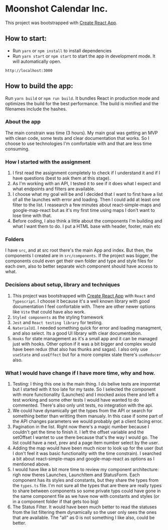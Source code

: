 # Moonshot Calendar Inc.

This project was bootstrapped with [Create React App](https://github.com/facebook/create-react-app).

## How to start:

- Run `yarn` or `npm install` to install dependencies
- Run `yarn start` or `npm start` to start the app in development mode. It will automatically open.
```
http://localhost:3000
```

## How to build the app:

Run `yarn build` or `npm run build`. It bundles React in production mode and optimizes the build for the best performance. The build is minified and the filenames include the hashes.

### About the app
The main constrain was time (3 hours). My main goal was getting an MVP with clean code, some tests and clear documentation that works. So I choose to use technologies I'm comfortable with and that are less time consuming.

### How I started with the assignment
1) I first read the assignment completely to check if I understand it and if I have questions (best to ask them at this stage). 
2) As I'm working with an API, I tested it to see if it does what I expect and what endpoints and filters are available. 
3) I choose what my goal will be and I decided that I want to first have a list of all the launches with error and loading. Then I could add at least one filter to the list. I reasearch a few minutes about react-simple-maps and google-map-react but as it's my first time using maps I don't want to lose time with that.
4) Before coding, I also think a little about the components I'm building and what I want them to do. I put a HTML base with header, footer, main etc

### Folders
I have `src`, and at src root there's the main App and index. But then, the components I created are in `src/components`. If the project was bigger, the components could even get their own folder and type and style files for each own, also to better separate wich component should have access to what.

### Decisions about setup, library and techniques
1) This project was bootstrapped with [Create React App](https://github.com/facebook/create-react-app) with `React` and `Typescript`. I choose it because it's a well known library with good documentation I feel confortable with.  There are other newer options like `Vite` that could have also work.
2) `Styled components` as the  styling framework
3) `Jest` and `React testing library` for testing.
4) `NaterialUI`. I needed something quick for error and loading managment, and also select. Its a good UI library with clear documentation.
5) `Hooks` for state management as it's a small app and it can be managed just with hooks. Other option if it was a bit bigger and complex would have been redux (that also has thunks and sagas). I also only use `useState` and `useEffect` but for a more complex state there's `useReducer` also.

### What I would have change if I have more time, why and how.
1) Testing: I thing this one is the main thing. I do belive tests are imporntat but I started with it too late for my taste. So I selected the component with more functionality (Launches) and I mocked axios there and left a test working and some other tests I would have wanted to do commented. There's also only unit tests, no integration with the api.
2) We could have dynamically get the types from the API or search for something better than writting them manualy. In this case if some part of the API changes parameters we would probably get a client facing error.
3) Pagination in the list. Right now there's a magic number because I couldn't get the time to finish it. I left the offset variable and the setOffset I wantet to use there because that's the way I would go. The list could have a next, prev and a page item number select by the user.
4) Adding the map would have been much nicer to look up for the user (but I don't feel it was basic functionality with the time constrain). I searched a bit about react-simple-maps and google-map-react as options as I mentioned above.
5) I would have like a bit more time to review my component architecture: righ now theres Launches, LaunchItem and StatusForm. Each component has its styles and constants, but they share the types from the `types.ts` file. I'm not sure all the types that are there are really types to share between components so some private typs could have gone in the same component file as we have now with constants and styles (or in a component folder if that gets too big)
6) The Status Filter. It would have been much better to read the statuses from the list filtering them dynamically so the user only sees the ones that are available. The "all" as 0 is not something I like also, could be better.